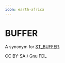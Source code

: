 ```yaml
---
icon: earth-africa
---
```


# BUFFER

A synonym for [ST\_BUFFER](st_buffer.md).

CC BY-SA / Gnu FDL
